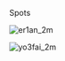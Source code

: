 Spots

![er1an_2m](https://user-images.githubusercontent.com/62021989/173247461-58e4cf3f-ee86-4a24-9aa0-9dac7a983156.jpg)

![yo3fai_2m](https://user-images.githubusercontent.com/62021989/173247529-78c0a67a-fab3-45ef-8b24-978db4186e2a.jpg)
